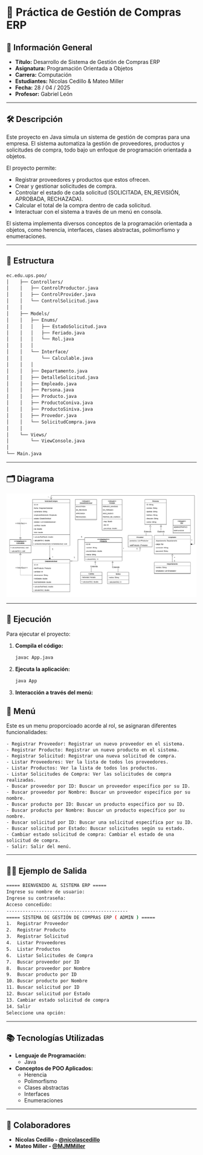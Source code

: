 # 🧪 Práctica de Gestión de Compras ERP
## 📌 Información General

- **Título:** Desarrollo de Sistema de Gestión de Compras ERP
- **Asignatura:** Programación Orientada a Objetos
- **Carrera:** Computación
- **Estudiantes:** Nicolas Cedillo & Mateo Miller
- **Fecha:** 28 / 04 / 2025
- **Profesor:** Gabriel León

---

## 🛠️ Descripción

Este proyecto en Java simula un sistema de gestión de compras para una empresa. El sistema automatiza la gestión de proveedores, productos y solicitudes de compra, todo bajo un enfoque de programación orientada a objetos.

El proyecto permite:

- Registrar proveedores y productos que estos ofrecen.
- Crear y gestionar solicitudes de compra.
- Controlar el estado de cada solicitud (SOLICITADA, EN_REVISIÓN, APROBADA, RECHAZADA).
- Calcular el total de la compra dentro de cada solicitud.
- Interactuar con el sistema a través de un menú en consola.

El sistema implementa diversos conceptos de la programación orientada a objetos, como herencia, interfaces, clases abstractas, polimorfismo y enumeraciones.

---

## 🧪 Estructura
```bash
ec.edu.ups.poo/
│    ├── Controllers/
│    │   ├── ControlProductor.java
│    │   ├── ControlProvider.java
│    │   └── ControlSolicitud.java
│    │
│    ├── Models/
│    │   ├── Enums/
│    │   │   ├── EstadoSolicitud.java
│    │   │   ├── Feriado.java
│    │   │   └── Rol.java
│    │   │
│    │   └── Interface/
│    │       └── Calculable.java
│    │   │
│    │   ├── Departamento.java
│    │   ├── DetalleSolicitud.java
│    │   ├── Empleado.java
│    │   ├── Persona.java
│    │   ├── Producto.java
│    │   ├── ProductoConiva.java
│    │   ├── ProductoSiniva.java
│    │   ├── Provedor.java
│    │   └── SolicitudCompra.java
│    │
│    └── Views/
│        └── ViewConsole.java
│
└── Main.java
```
---

## 🗂️ Diagrama
![](https://raw.githubusercontent.com/MJMMiller/POO_DIAGRAMS/3d2a3e0dcc3c2e596c68f3c8d57c10c3424005f2/erp-gestion-compras.jpg)

---
## 🚀 Ejecución

Para ejecutar el proyecto:

1. **Compila el código:**
    ```bash
    javac App.java
    ```

2. **Ejecuta la aplicación:**
    ```bash
    java App
    ```

3. **Interacción a través del menú:**

## 🍔 Menú
Este es un menu proporcioado acorde al rol, se asignaran diferentes funcionalidades: 

    - Registrar Proveedor: Registrar un nuevo proveedor en el sistema.  
    - Registrar Producto: Registrar un nuevo producto en el sistema.  
    - Registrar Solicitud: Registrar una nueva solicitud de compra.  
    - Listar Proveedores: Ver la lista de todos los proveedores.  
    - Listar Productos: Ver la lista de todos los productos.  
    - Listar Solicitudes de Compra: Ver las solicitudes de compra realizadas.  
    - Buscar proveedor por ID: Buscar un proveedor específico por su ID.  
    - Buscar proveedor por Nombre: Buscar un proveedor específico por su nombre.  
    - Buscar producto por ID: Buscar un producto específico por su ID.  
    - Buscar producto por Nombre: Buscar un producto específico por su nombre.  
    - Buscar solicitud por ID: Buscar una solicitud específica por su ID.  
    - Buscar solicitud por Estado: Buscar solicitudes según su estado.  
    - Cambiar estado solicitud de compra: Cambiar el estado de una solicitud de compra.  
    - Salir: Salir del menú.

---

## 🧑‍💻 Ejemplo de Salida

```bash
===== BIENVENIDO AL SISTEMA ERP =====
Ingrese su nombre de usuario:
Ingrese su contraseña:
Acceso concedido: 
---------------------------------------------
===== SISTEMA DE GESTIÓN DE COMPRAS ERP ( ADMIN ) =====
1.  Registrar Proveedor
2.  Registrar Producto
3.  Registrar Solicitud
4.  Listar Proveedores
5.  Listar Productos
6.  Listar Solicitudes de Compra
7.  Buscar proveedor por ID
8.  Buscar proveedor por Nombre
9.  Buscar producto por ID
10. Buscar producto por Nombre
11. Buscar solicitud por ID
12. Buscar solicitud por Estado
13. Cambiar estado solicitud de compra
14. Salir
Seleccione una opción:
```
---

## 📚 Tecnologías Utilizadas

- **Lenguaje de Programación:** 
  - Java
- **Conceptos de POO Aplicados:**
  - Herencia
  - Polimorfismo
  - Clases abstractas
  - Interfaces
  - Enumeraciones

---

## 👥 Colaboradores

- **Nicolas Cedillo - [@nicolascedillo](https://github.com/nicolascedillo)**
- **Mateo Miller - [@MJMMiller](https://github.com/MJMMiller)**

